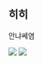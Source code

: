 
## 히히
안냐쎄염

<img src="https://github.com/user-attachments/assets/d9294c35-303d-41b6-8973-8a391a3176a2.png">

<img src = "https://github.com/user-attachments/assets/402623e3-72fd-423c-aa5e-1e092f826872">

<!--
**cococ0603/cococ0603** is a ✨ _special_ ✨ repository because its `README.md` (this file) appears on your GitHub profile.

Here are some ideas to get you started:
- 🔭 I’m currently working on ...
- 🌱 I’m currently learning ...
- 👯 I’m looking to collaborate on ...
- 🤔 I’m looking for help with ...
- 💬 Ask me about ...
- 📫 How to reach me: ...
- 😄 Pronouns: ...
- ⚡ Fun fact: ...
-->
